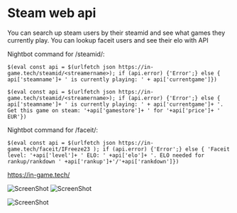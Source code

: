 # Steam web api

You can search up steam users by their steamid and see what games they currently play.
You can lookup faceit users and see their elo with API

Nightbot command for /steamid/: 

`$(eval const api = $(urlfetch json https://in-game.tech/steamid/<streamername>); if (api.error) {'Error';} else { api['steamname']+ ' is currently playing: ' + api['currentgame']})`


`$(eval const api = $(urlfetch json https://in-game.tech/steamid/<streamername>); if (api.error) {'Error';} else { api['steamname']+ ' is currently playing: ' + api['currentgame']+ '. Get this game on steam: '+api['gamestore']+ ' for '+api['price']+ ' EUR'})`
 
 Nightbot command for /faceit/: 

`$(eval const api = $(urlfetch json https://in-game.tech/faceit/IFreeze23 ); if (api.error) {'Error';} else { 'Faceit level: '+api['level']+ ' ELO: ' +api['elo']+ '. ELO needed for rankup/rankdown ' +api['rankup']+'/'+api['rankdown']})`






 https://in-game.tech/
  
![ScreenShot](https://i.imgur.com/WstFmXE.png)
![ScreenShot](https://i.imgur.com/xPlT9nl.png)

![ScreenShot](https://i.imgur.com/hfnpRAQ.png)


